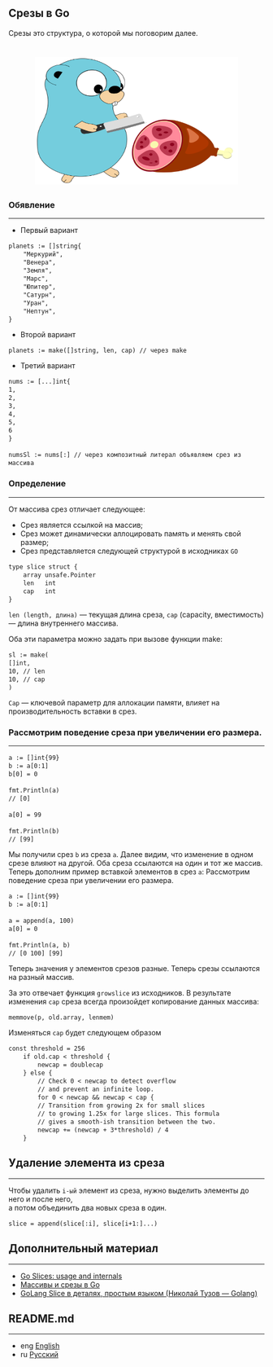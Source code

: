 ## Срезы в Go

Срезы это структура, о которой мы поговорим далее.
<h1 align="center"><img class="goldT" src="../../../img/gophslice.svg" width="400" height="250"></h1>

### Обявление
***
- Первый вариант
```golang
planets := []string{
    "Меркурий",
    "Венера",
    "Земля",
    "Марс",
    "Юпитер",
    "Сатурн",
    "Уран",
    "Нептун",
}
```

- Второй вариант
```golang
planets := make([]string, len, cap) // через make
```

- Третий вариант
```golang
nums := [...]int{
1,
2,
3,
4,
5,
6
}

numsSl := nums[:] // через композитный литерал объявляем срез из массива
```
### Определение
***
От массива срез отличает следующее:  

- Срез является ссылкой на массив;
- Срез может динамически аллоцировать память и менять свой размер;
- Срез представляется следующей структурой в исходниках `GO`

```golang
type slice struct {
    array unsafe.Pointer
    len   int
    cap   int
}
```
`len (length, длина)` — текущая длина среза, `cap` (capacity, вместимость) — длина внутреннего массива.

Оба эти параметра можно задать при вызове функции make:
```golang
sl := make(
[]int,
10, // len
10, // cap
)
```
`Cap` — ключевой параметр для аллокации памяти, влияет на производительность вставки в срез.

### Рассмотрим поведение среза при увеличении его размера.
***
```golang
a := []int{99}
b := a[0:1]
b[0] = 0

fmt.Println(a)
// [0]

a[0] = 99

fmt.Println(b)
// [99]
```

Мы получили срез `b` из среза `a`. Далее видим, что изменение в одном срезе влияют на другой. Оба среза ссылаются на один и тот же массив.
Теперь дополним пример вставкой элементов в срез `a`:
Рассмотрим поведение среза при увеличении его размера.
```golang
a := []int{99}
b := a[0:1]

a = append(a, 100)
a[0] = 0

fmt.Println(a, b)
// [0 100] [99]
```
Теперь значения у элементов срезов разные. Теперь срезы ссылаются на разный массив.

За это отвечает функция `growslice` из исходников.
В результате изменения `cap` среза всегда произойдет копирование данных массива:
```golang
memmove(p, old.array, lenmem)
```
Изменяться `cap` будет следующем образом
```golang
const threshold = 256
    if old.cap < threshold {
        newcap = doublecap
    } else {
        // Check 0 < newcap to detect overflow
        // and prevent an infinite loop.
        for 0 < newcap && newcap < cap {
        // Transition from growing 2x for small slices
        // to growing 1.25x for large slices. This formula
        // gives a smooth-ish transition between the two.
        newcap += (newcap + 3*threshold) / 4
	}
```

## Удаление элемента из среза
***
Чтобы удалить `i-ый` элемент из среза, нужно выделить элементы до него и после него,  
а потом объединить два новых среза в один.
```golang
slice = append(slice[:i], slice[i+1:]...)
```

## Дополнительный материал
***
- [Go Slices: usage and internals](https://go.dev/blog/slices-intro)
- [Массивы и срезы в Go](https://www.digitalocean.com/community/tutorials/understanding-arrays-and-slices-in-go-ru)
- [GoLang Slice в деталях, простым языком (Николай Тузов — Golang)](https://www.youtube.com/watch?v=10LW7NROfOQ&ab_channel=%D0%9D%D0%B8%D0%BA%D0%BE%D0%BB%D0%B0%D0%B9%D0%A2%D1%83%D0%B7%D0%BE%D0%B2%E2%80%94Golang)

## README.md
***

- eng [English](https://github.com/lumorow/golang-interview-preparation/blob/main/Basic/slice/README.md)
- ru [Русский](https://github.com/lumorow/golang-interview-preparation/blob/main/Basic/slice/readme/README.ru.md)